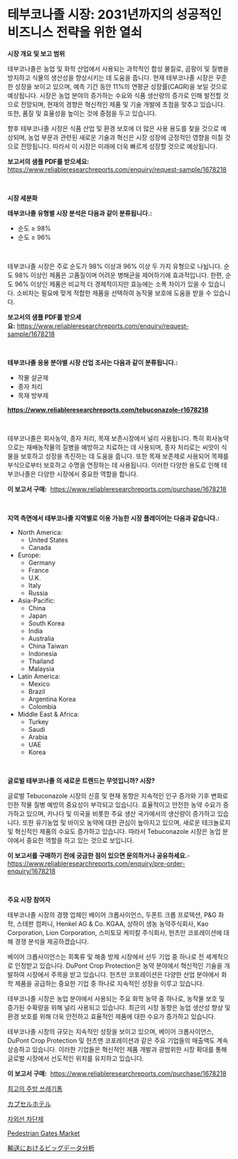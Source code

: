 <p><h1>테부코나졸 시장: 2031년까지의 성공적인 비즈니스 전략을 위한 열쇠</h1></p><p><strong>시장 개요 및 보고 범위</strong></p>
<p><p>테부코나졸은 농업 및 화학 산업에서 사용되는 과학적인 합성 물질로, 곰팡이 및 질병을 방지하고 식물의 생산성을 향상시키는 데 도움을 줍니다. 현재 테부코나졸 시장은 꾸준한 성장을 보이고 있으며, 예측 기간 동안 11%의 연평균 성장률(CAGR)을 보일 것으로 예상됩니다. 시장은 농업 분야의 증가하는 수요와 식품 생산량의 증가로 인해 발전할 것으로 전망되며, 현재의 경향은 혁신적인 제품 및 기술 개발에 초점을 맞추고 있습니다. 또한, 품질 및 효율성을 높이는 것에 중점을 두고 있습니다.</p><p>향후 테부코나졸 시장은 식품 산업 및 환경 보호에 더 많은 사용 용도를 찾을 것으로 예상되며, 농업 부문과 관련된 새로운 기술과 혁신은 시장 성장에 긍정적인 영향을 미칠 것으로 전망됩니다. 따라서 이 시장은 미래에 더욱 빠르게 성장할 것으로 예상됩니다.</p></p>
<p><strong>보고서의 샘플 PDF를 받으세요:</strong> <a href="https://www.reliableresearchreports.com/enquiry/request-sample/1678218">https://www.reliableresearchreports.com/enquiry/request-sample/1678218</a></p>
<p>&nbsp;</p>
<p><strong>시장 세분화</strong></p>
<p><strong>테부코나졸 유형별 시장 분석은 다음과 같이 분류됩니다.:</strong></p>
<p><ul><li>순도 ≥ 98%</li><li>순도 ≥ 96%</li></ul></p>
<p>&nbsp;</p>
<p><p>테부코나졸 시장은 주로 순도가 98% 이상과 96% 이상 두 가지 유형으로 나뉩니다. 순도 98% 이상인 제품은 고품질이며 어려운 병해균을 제어하기에 효과적입니다. 한편, 순도 96% 이상인 제품은 비교적 더 경제적이지만 효능에는 소폭 차이가 있을 수 있습니다. 소비자는 필요에 맞게 적합한 제품을 선택하여 농작물 보호에 도움을 받을 수 있습니다.</p></p>
<p><strong>보고서의 샘플 PDF를 받으세요:</strong>&nbsp;<a href="https://www.reliableresearchreports.com/enquiry/request-sample/1678218">https://www.reliableresearchreports.com/enquiry/request-sample/1678218</a></p>
<p>&nbsp;</p>
<p><strong> 테부코나졸 응용 분야별 시장 산업 조사는 다음과 같이 분류됩니다.:</strong></p>
<p><ul><li>작물 살균제</li><li>종자 처리</li><li>목재 방부제</li></ul></p>
<p><strong><a href="https://www.reliableresearchreports.com/tebuconazole-r1678218">https://www.reliableresearchreports.com/tebuconazole-r1678218</a></strong></p>
<p>&nbsp;</p>
<p><p>테부코나졸은 회사농약, 종자 처리, 목재 보존시장에서 널리 사용됩니다. 특히 회사농약으로는 재배농작물의 질병을 예방하고 치료하는 데 사용되며, 종자 처리로는 씨앗이 식물을 보호하고 성장을 촉진하는 데 도움을 줍니다. 또한 목재 보존제로 사용되어 목재를 부식으로부터 보호하고 수명을 연장하는 데 사용됩니다. 이러한 다양한 용도로 인해 테부코나졸은 다양한 시장에서 중요한 역할을 합니다.</p></p>
<p><strong>이 보고서 구매:</strong>&nbsp; <a href="https://www.reliableresearchreports.com/purchase/1678218">https://www.reliableresearchreports.com/purchase/1678218</a></p>
<p>&nbsp;</p>
<p><strong>지역 측면에서 테부코나졸 지역별로 이용 가능한 시장 플레이어는 다음과 같습니다.:</strong></p>
<p><ul>
    <li>
        North America:
        <ul>
            <li>United States</li>
            <li>Canada</li>
        </ul>
    </li>
    <li>
        Europe:
        <ul>
            <li>Germany</li>
            <li>France</li>
            <li>U.K.</li>
            <li>Italy</li>
            <li>Russia</li>
        </ul>
    </li>
    <li>
        Asia-Pacific:
        <ul>
            <li>China</li>
            <li>Japan</li>
            <li>South Korea</li>
            <li>India</li>
            <li>Australia</li>
            <li>China Taiwan</li>
            <li>Indonesia</li>
            <li>Thailand</li>
            <li>Malaysia</li>
        </ul>
    </li>
    <li>
        Latin America:
        <ul>
            <li>Mexico</li>
            <li>Brazil</li>
            <li>Argentina Korea</li>
            <li>Colombia</li>
        </ul>
    </li>
    <li>
        Middle East & Africa:
        <ul>
            <li>Turkey</li>
            <li>Saudi</li>
            <li>Arabia</li>
            <li>UAE</li>
            <li>Korea</li>
        </ul>
    </li>
    </ul></p>
<p>&nbsp;</p>
<p><strong>글로벌 테부코나졸 의 새로운 트렌드는 무엇입니까? 시장?</strong></p>
<p><p>글로벌 Tebuconazole 시장의 신흥 및 현재 동향은 지속적인 인구 증가와 기후 변화로 인한 작물 질병 예방의 중요성이 부각되고 있습니다. 효율적이고 안전한 농약 수요가 증가하고 있으며, 카나다 및 미국을 비롯한 주요 생산 국가에서의 생산량이 증가하고 있습니다. 또한 유기농업 및 바이오 농약에 대한 관심이 높아지고 있으며, 새로운 테크놀로지 및 혁신적인 제품의 수요도 증가하고 있습니다. 따라서 Tebuconazole 시장은 농업 분야에서 중요한 역할을 하고 있는 것으로 보입니다.</p></p>
<p><strong>이 보고서를 구매하기 전에 궁금한 점이 있으면 문의하거나 공유하세요.</strong>- <a href="https://www.reliableresearchreports.com/enquiry/pre-order-enquiry/1678218">https://www.reliableresearchreports.com/enquiry/pre-order-enquiry/1678218</a></p>
<p>&nbsp;</p>
<p><strong>주요 시장 참여자</strong></p>
<p><p>테부코나졸 시장의 경쟁 업체인 베이어 크롭사이언스, 두폰트 크롭 프로텍션, P&G 화학, 스테판 컴퍼니, Henkel AG & Co. KGAA, 상하이 생농 농약주식회사, Kao Corporation, Lion Corporation, 스미토모 케미칼 주식회사, 헌츠만 코포레이션에 대해 경쟁 분석을 제공하겠습니다. </p><p>베이어 크롭사이언스는 희톡류 및 해충 방제 시장에서 선두 기업 중 하나로 전 세계적으로 인정받고 있습니다. DuPont Crop Protection은 농약 분야에서 혁신적인 기술을 개발하여 시장에서 주목을 받고 있습니다. 헌츠만 코포레이션은 다양한 산업 분야에서 화학 제품을 공급하는 중요한 기업 중 하나로 지속적인 성장을 이루고 있습니다.</p><p>테부코나졸 시장은 농업 분야에서 사용되는 주요 화학 농약 중 하나로, 농작물 보호 및 증가된 수확량을 위해 널리 사용되고 있습니다. 최근의 시장 동향은 농업 생산성 향상 및 환경 보호를 위해 더욱 안전하고 효율적인 제품에 대한 수요가 증가하고 있습니다.</p><p>테부코나졸 시장의 규모는 지속적인 성장을 보이고 있으며, 베이어 크롭사이언스, DuPont Crop Protection 및 헌츠맨 코포레이션과 같은 주요 기업들의 매출액도 계속 상승하고 있습니다. 이러한 기업들은 혁신적인 제품 개발과 광범위한 시장 확대를 통해 글로벌 시장에서 선도적인 위치를 유지하고 있습니다.</p></p>
<p><strong>이 보고서 구매:</strong>&nbsp;&nbsp;<a href="https://www.reliableresearchreports.com/purchase/1678218">https://www.reliableresearchreports.com/purchase/1678218</a></p>
<p><p><a href="https://medium.com/@juliastanley2022/%EC%B5%9C%EA%B3%A0%EC%9D%98-%EC%A3%BC%EB%B0%A9-%EC%93%B0%EB%A0%88%EA%B8%B0%ED%86%B5-%EC%8B%9C%EC%9E%A5-%EC%A1%B0%EC%82%AC-%EB%B3%B4%EA%B3%A0%EC%84%9C-%EA%B7%B8-%EC%97%AD%EC%82%AC-%EB%B0%8F-2024%EB%85%84%EB%B6%80%ED%84%B0-2031%EB%85%84%EA%B9%8C%EC%A7%80%EC%9D%98-%EC%98%88%EC%B8%A1-1e280b3be7ab">최고의 주방 쓰레기통</a></p><p><a href="https://medium.com/@raymanta28/%E3%82%AB%E3%83%97%E3%82%BB%E3%83%AB%E3%83%9B%E3%83%86%E3%83%AB%E5%B8%82%E5%A0%B4%E3%81%AE%E8%A6%8F%E6%A8%A1%E3%81%AF-%E4%B8%96%E7%95%8C%E3%81%AE%E6%A5%AD%E7%95%8C%E3%81%A7%E6%9C%80%E3%82%82%E5%8A%B9%E6%9E%9C%E7%9A%84%E3%81%AA%E3%83%9E%E3%83%BC%E3%82%B1%E3%83%86%E3%82%A3%E3%83%B3%E3%82%B0%E3%83%81%E3%83%A3%E3%83%8D%E3%83%AB%E3%82%92%E7%A4%BA%E3%81%97%E3%81%A6%E3%81%84%E3%81%BE%E3%81%99-b2b2fb9e49ff">カプセルホテル</a></p><p><a href="https://medium.com/@hugofirst44/2024%EB%85%84%EB%B6%80%ED%84%B0-2031%EB%85%84%EA%B9%8C%EC%A7%80%EC%9D%98-%EC%84%A0%ED%81%AC%EB%A6%BC-%EC%8B%9C%EC%9E%A5-%EB%B6%84%EC%84%9D-%EB%B0%8F-%EA%B7%9C%EB%AA%A8-%EC%A0%84%EB%A7%9D-32f187b19e3a">자외선 차단제</a></p><p><a href="https://github.com/okotobwrhuteie/Market-Research-Report-List-2/blob/main/pedestrian-gates-market.md">Pedestrian Gates Market</a></p><p><a href="https://medium.com/@anabelavenport7854/%E4%BA%A4%E9%80%9A%E5%88%86%E9%87%8E%E3%81%AE%E3%83%93%E3%83%83%E3%82%B0%E3%83%87%E3%83%BC%E3%82%BF%E5%88%86%E6%9E%90%E5%B8%82%E5%A0%B4%E3%81%AF-%E5%B8%82%E5%A0%B4%E3%82%B7%E3%82%A7%E3%82%A2-%E3%82%B5%E3%82%A4%E3%82%BA-2031%E5%B9%B4%E3%81%BE%E3%81%A7%E3%81%AE%E4%BA%88%E6%B8%AC%E3%81%AB%E7%84%A6%E7%82%B9%E3%82%92%E5%BD%93%E3%81%A6%E3%81%A6%E3%81%84%E3%81%BE%E3%81%99-663d5a09cb3d">輸送におけるビッグデータ分析</a></p></p>